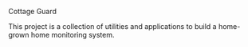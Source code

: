 Cottage Guard

This project is a collection of utilities and applications to build a home-grown home monitoring system.
